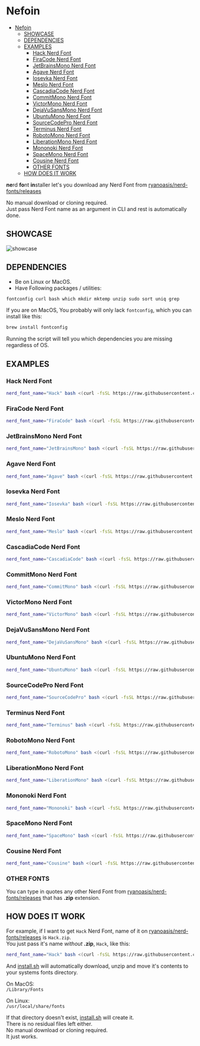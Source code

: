 # Nefoin

<!--toc:start-->

- [Nefoin](#nefoin)
  - [SHOWCASE](#showcase)
  - [DEPENDENCIES](#dependencies)
  - [EXAMPLES](#examples)
    - [Hack Nerd Font](#hack-nerd-font)
    - [FiraCode Nerd Font](#firacode-nerd-font)
    - [JetBrainsMono Nerd Font](#jetbrainsmono-nerd-font)
    - [Agave Nerd Font](#agave-nerd-font)
    - [Iosevka Nerd Font](#iosevka-nerd-font)
    - [Meslo Nerd Font](#meslo-nerd-font)
    - [CascadiaCode Nerd Font](#cascadiacode-nerd-font)
    - [CommitMono Nerd Font](#commitmono-nerd-font)
    - [VictorMono Nerd Font](#victormono-nerd-font)
    - [DejaVuSansMono Nerd Font](#dejavusansmono-nerd-font)
    - [UbuntuMono Nerd Font](#ubuntumono-nerd-font)
    - [SourceCodePro Nerd Font](#sourcecodepro-nerd-font)
    - [Terminus Nerd Font](#terminus-nerd-font)
    - [RobotoMono Nerd Font](#robotomono-nerd-font)
    - [LiberationMono Nerd Font](#liberationmono-nerd-font)
    - [Mononoki Nerd Font](#mononoki-nerd-font)
    - [SpaceMono Nerd Font](#spacemono-nerd-font)
    - [Cousine Nerd Font](#cousine-nerd-font)
    - [OTHER FONTS](#other-fonts)
  - [HOW DOES IT WORK](#how-does-it-work)
  <!--toc:end-->

**ne**rd **fo**nt **in**staller let's you download any Nerd Font from
[ryanoasis/nerd-fonts/releases](https://github.com/ryanoasis/nerd-fonts/releases/)

No manual download or cloning required.  
Just pass Nerd Font name as an argument in CLI and rest is automatically done.

## SHOWCASE

![showcase](./docs/showcase.gif)

## DEPENDENCIES

- Be on Linux or MacOS.
- Have Following packages / utilities:

```bash
fontconfig curl bash which mkdir mktemp unzip sudo sort uniq grep
```

If you are on MacOS, You probably will only lack `fontconfig`,
which you can install like this:

```bash
brew install fontconfig
```

Running the script will tell you which dependencies you are missing regardless of OS.

## EXAMPLES

### Hack Nerd Font

```bash
nerd_font_name="Hack" bash <(curl -fsSL https://raw.githubusercontent.com/monoira/nefoin/main/install.sh)
```

### FiraCode Nerd Font

```bash
nerd_font_name="FiraCode" bash <(curl -fsSL https://raw.githubusercontent.com/monoira/nefoin/main/install.sh)
```

### JetBrainsMono Nerd Font

```bash
nerd_font_name="JetBrainsMono" bash <(curl -fsSL https://raw.githubusercontent.com/monoira/nefoin/main/install.sh)
```

### Agave Nerd Font

```bash
nerd_font_name="Agave" bash <(curl -fsSL https://raw.githubusercontent.com/monoira/nefoin/main/install.sh)
```

### Iosevka Nerd Font

```bash
nerd_font_name="Iosevka" bash <(curl -fsSL https://raw.githubusercontent.com/monoira/nefoin/main/install.sh)
```

### Meslo Nerd Font

```bash
nerd_font_name="Meslo" bash <(curl -fsSL https://raw.githubusercontent.com/monoira/nefoin/main/install.sh)
```

### CascadiaCode Nerd Font

```bash
nerd_font_name="CascadiaCode" bash <(curl -fsSL https://raw.githubusercontent.com/monoira/nefoin/main/install.sh)
```

### CommitMono Nerd Font

```bash
nerd_font_name="CommitMono" bash <(curl -fsSL https://raw.githubusercontent.com/monoira/nefoin/main/install.sh)
```

### VictorMono Nerd Font

```bash
nerd_font_name="VictorMono" bash <(curl -fsSL https://raw.githubusercontent.com/monoira/nefoin/main/install.sh)
```

### DejaVuSansMono Nerd Font

```bash
nerd_font_name="DejaVuSansMono" bash <(curl -fsSL https://raw.githubusercontent.com/monoira/nefoin/main/install.sh)
```

### UbuntuMono Nerd Font

```bash
nerd_font_name="UbuntuMono" bash <(curl -fsSL https://raw.githubusercontent.com/monoira/nefoin/main/install.sh)
```

### SourceCodePro Nerd Font

```bash
nerd_font_name="SourceCodePro" bash <(curl -fsSL https://raw.githubusercontent.com/monoira/nefoin/main/install.sh)
```

### Terminus Nerd Font

```bash
nerd_font_name="Terminus" bash <(curl -fsSL https://raw.githubusercontent.com/monoira/nefoin/main/install.sh)
```

### RobotoMono Nerd Font

```bash
nerd_font_name="RobotoMono" bash <(curl -fsSL https://raw.githubusercontent.com/monoira/nefoin/main/install.sh)
```

### LiberationMono Nerd Font

```bash
nerd_font_name="LiberationMono" bash <(curl -fsSL https://raw.githubusercontent.com/monoira/nefoin/main/install.sh)
```

### Mononoki Nerd Font

```bash
nerd_font_name="Mononoki" bash <(curl -fsSL https://raw.githubusercontent.com/monoira/nefoin/main/install.sh)
```

### SpaceMono Nerd Font

```bash
nerd_font_name="SpaceMono" bash <(curl -fsSL https://raw.githubusercontent.com/monoira/nefoin/main/install.sh)
```

### Cousine Nerd Font

```bash
nerd_font_name="Cousine" bash <(curl -fsSL https://raw.githubusercontent.com/monoira/nefoin/main/install.sh)
```

### OTHER FONTS

You can type in quotes any other Nerd Font from
[ryanoasis/nerd-fonts/releases](https://github.com/ryanoasis/nerd-fonts/releases/)
that has **.zip** extension.

## HOW DOES IT WORK

For example, if I want to get `Hack` Nerd Font, name of it on
[ryanoasis/nerd-fonts/releases](https://github.com/ryanoasis/nerd-fonts/releases/)
is `Hack.zip`.  
You just pass it's name _without_ **.zip**, `Hack`, like this:

```bash
nerd_font_name="Hack" bash <(curl -fsSL https://raw.githubusercontent.com/monoira/nefoin/main/install.sh)
```

And [install.sh](./install.sh) will automatically download, unzip and move
it's contents to your systems fonts directory.

On MacOS:  
`/Library/Fonts`

On Linux:  
`/usr/local/share/fonts`

If that directory doesn't exist, [install.sh](./install.sh) will create it.  
There is no residual files left either.  
No manual download or cloning required.  
It just works.
